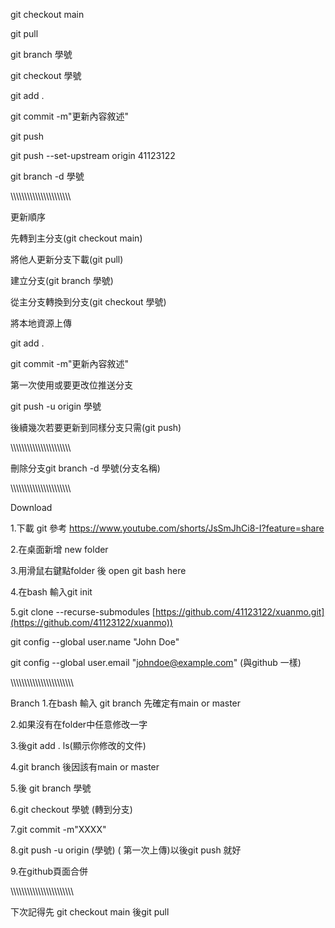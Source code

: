 git checkout main

git pull

git branch 學號

git checkout 學號

git add .

git commit -m"更新內容敘述"

git push

git push --set-upstream origin 41123122

git branch -d 學號

\\\\\\\\\\\\\\\\\\\\\\\\\\\\\\\\\\\\\\\\\\\\

更新順序

先轉到主分支(git checkout main)

將他人更新分支下載(git pull)

建立分支(git branch 學號)

從主分支轉換到分支(git checkout 學號)

將本地資源上傳

git add .

git commit -m"更新內容敘述"

第一次使用或要更改位推送分支

git push -u origin 學號

後續幾次若要更新到同樣分支只需(git push)

\\\\\\\\\\\\\\\\\\\\\\\\\\\\\\\\\\\\\\\\\\\\

刪除分支git branch -d 學號(分支名稱)

\\\\\\\\\\\\\\\\\\\\\\\\\\\\\\\\\\\\\\\\\\\\

Download

1.下載 git 參考 https://www.youtube.com/shorts/JsSmJhCi8-I?feature=share

2.在桌面新增 new folder

3.用滑鼠右鍵點folder 後 open git bash here

4.在bash 輸入git init

5.git clone --recurse-submodules [https://github.com/41123122/xuanmo.git](https://github.com/41123122/xuanmo))

git config --global user.name "John Doe"

git config --global user.email "johndoe@example.com" (與github 一樣)

\\\\\\\\\\\\\\\\\\\\\\\\\\\\\\\\\\\\\\\\\\\\\

Branch 1.在bash 輸入 git branch 先確定有main or master

2.如果沒有在folder中任意修改一字

3.後git add .
ls(顯示你修改的文件)

4.git branch 後因該有main or master

5.後 git branch 學號

6.git checkout 學號 (轉到分支)

7.git commit -m"XXXX"

8.git push -u origin (學號) ( 第一次上傳)以後git push 就好

9.在github頁面合併

\\\\\\\\\\\\\\\\\\\\\\\\\\\\\\\\\\\\\\\\\\\\\

下次記得先 git checkout main 後git pull
